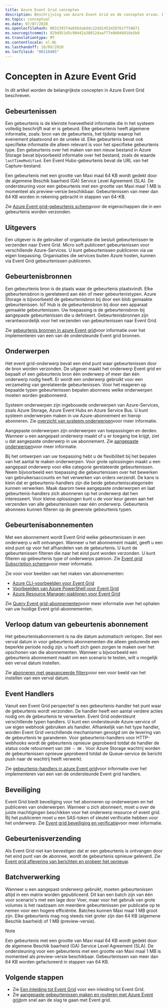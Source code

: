 ```yaml
---
title: Azure Event Grid concepten
description: Beschrijving van Azure Event Grid en de concepten ervan. Definieert verschillende belang rijke onderdelen van Event Grid.
ms.topic: conceptual
ms.date: 07/07/2020
ms.openlocfilehash: 003139374a056da6ddc22dd1453d28761ff58871
ms.sourcegitcommit: 829d951d5c90442a38012daaf77e86046018e5b9
ms.translationtype: MT
ms.contentlocale: nl-NL
ms.lasthandoff: 10/09/2020
ms.locfileid: "86116485"
---
```

# <a name="concepts-in-azure-event-grid"></a>Concepten in Azure Event Grid

In dit artikel worden de belangrijkste concepten in Azure Event Grid beschreven.

## <a name="events"></a>Gebeurtenissen

Een gebeurtenis is de kleinste hoeveelheid informatie die in het systeem volledig beschrijft wat er is gebeurd. Elke gebeurtenis heeft algemene informatie, zoals: bron van de gebeurtenis, het tijdstip waarop het evenement plaatsvond en de unieke id. Elke gebeurtenis bevat ook specifieke informatie die alleen relevant is voor het specifieke gebeurtenis type. Een gebeurtenis over het maken van een nieuw bestand in Azure Storage bevat bijvoorbeeld informatie over het bestand, zoals de waarde `lastTimeModified`. Een Event Hubs-gebeurtenis bevat de URL van het Capture-bestand. 

Een gebeurtenis met een grootte van Maxi maal 64 KB wordt gedekt door de algemene Beschik baarheid (GA) Service Level Agreement (SLA). De ondersteuning voor een gebeurtenis met een grootte van Maxi maal 1 MB is momenteel als preview-versie beschikbaar. Gebeurtenissen van meer dan 64 KB worden in rekening gebracht in stappen van 64-KB. 


Zie [Azure Event grid-gebeurtenis schema](event-schema.md)voor de eigenschappen die in een gebeurtenis worden verzonden.

## <a name="publishers"></a>Uitgevers

Een uitgever is de gebruiker of organisatie die besluit gebeurtenissen te verzenden naar Event Grid. Micro soft publiceert gebeurtenissen voor verschillende Azure-Services. U kunt gebeurtenissen publiceren via uw eigen toepassing. Organisaties die services buiten Azure hosten, kunnen via Event Grid gebeurtenissen publiceren.

## <a name="event-sources"></a>Gebeurtenisbronnen

Een gebeurtenis bron is de plaats waar de gebeurtenis plaatsvindt. Elke gebeurtenisbron is gerelateerd aan één of meer gebeurtenistypen. Azure Storage is bijvoorbeeld de gebeurtenisbron bij door een blob gemaakte gebeurtenissen. IoT Hub is de gebeurtenisbron bij door een apparaat gemaakte gebeurtenissen. Uw toepassing is de gebeurtenisbron bij aangepaste gebeurtenissen die u definieert. Gebeurtenisbronnen zijn verantwoordelijk voor het verzenden van gebeurtenissen naar Event Grid.

Zie [gebeurtenis bronnen in azure Event grid](overview.md#event-sources)voor informatie over het implementeren van een van de ondersteunde Event grid bronnen.

## <a name="topics"></a>Onderwerpen

Het event grid-onderwerp bevat een eind punt waar gebeurtenissen door de bron worden verzonden. De uitgever maakt het onderwerp Event grid en bepaalt of een gebeurtenis bron één onderwerp of meer dan één onderwerp nodig heeft. Er wordt een onderwerp gebruikt voor een verzameling van gerelateerde gebeurtenissen. Voor het reageren op bepaalde typen gebeurtenissen bepalen abonnees welke onderwerpen moeten worden geabonneerd.

Systeem onderwerpen zijn ingebouwde onderwerpen van Azure-Services, zoals Azure Storage, Azure Event Hubs en Azure Service Bus. U kunt systeem onderwerpen maken in uw Azure-abonnement en hierop abonneren. Zie [overzicht van systeem onderwerpen](system-topics.md)voor meer informatie. 

Aangepaste onderwerpen zijn onderwerpen van toepassingen en derden. Wanneer u een aangepast onderwerp maakt of u er toegang toe krijgt, ziet u dat aangepaste onderwerp in uw abonnement. Zie [aangepaste onderwerpen](custom-topics.md)voor meer informatie.

Bij het ontwerpen van uw toepassing hebt u de flexibiliteit bij het bepalen van het aantal te maken onderwerpen. Voor grote oplossingen maakt u een aangepast onderwerp voor elke categorie gerelateerde gebeurtenissen. Neem bijvoorbeeld een toepassing die gebeurtenissen over het bewerken van gebruikersaccounts en het verwerken van orders verzendt. De kans is klein dat er gebeurtenis-handlers zijn die beide gebeurteniscategorieën kunnen verwerken. Maak daarom twee aangepaste onderwerpen en laat gebeurtenis-handlers zich abonneren op het onderwerp dat hen interesseert. Voor kleine oplossingen kunt u de voor keur geven aan het verzenden van alle gebeurtenissen naar één onderwerp. Gebeurtenis abonnees kunnen filteren op de gewenste gebeurtenis typen.

## <a name="event-subscriptions"></a>Gebeurtenisabonnementen

Met een abonnement wordt Event Grid welke gebeurtenissen in een onderwerp u wilt ontvangen. Wanneer u het abonnement maakt, geeft u een eind punt op voor het afhandelen van de gebeurtenis. U kunt de gebeurtenissen filteren die naar het eind punt worden verzonden. U kunt filteren op gebeurtenis type of onderwerps patroon. Zie [Event grid Subscription schema](subscription-creation-schema.md)voor meer informatie.

Zie voor voor beelden van het maken van abonnementen:

* [Azure CLI-voorbeelden voor Event Grid](cli-samples.md)
* [Voorbeelden van Azure PowerShell voor Event Grid](powershell-samples.md)
* [Azure Resource Manager-sjablonen voor Event Grid](template-samples.md)

Zie [Query Event grid-abonnementen](query-event-subscriptions.md)voor meer informatie over het ophalen van uw huidige Event grid-abonnementen.

## <a name="event-subscription-expiration"></a>Verloop datum van gebeurtenis abonnement
Het gebeurtenisabonnement is na die datum automatisch verlopen. Stel een verval datum in voor gebeurtenis abonnementen die alleen gedurende een beperkte periode nodig zijn. u hoeft zich geen zorgen te maken over het opschonen van die abonnementen. Wanneer u bijvoorbeeld een gebeurtenis abonnement maakt om een scenario te testen, wilt u mogelijk een verval datum instellen. 

Zie [abonneren met geavanceerde filters](how-to-filter-events.md#subscribe-with-advanced-filters)voor een voor beeld van het instellen van een verval datum.

## <a name="event-handlers"></a>Event Handlers

Vanuit een Event Grid perspectief is een gebeurtenis-handler het punt waar de gebeurtenis wordt verzonden. De handler heeft een aantal verdere acties nodig om de gebeurtenis te verwerken. Event Grid ondersteunt verschillende typen handlers. U kunt een ondersteunde Azure-service of uw eigen webhook gebruiken als handler. Afhankelijk van het type handler, worden Event Grid verschillende mechanismen gevolgd om de levering van de gebeurtenis te garanderen. Voor gebeurtenis-handlers voor HTTP-webhooks wordt de gebeurtenis opnieuw geprobeerd totdat de handler de status code retourneert van `200 – OK` . Voor Azure Storage wachtrij worden de gebeurtenissen opnieuw geprobeerd totdat de Queue-service de bericht push naar de wachtrij heeft verwerkt.

Zie [gebeurtenis-handlers in azure Event grid](event-handlers.md)voor informatie over het implementeren van een van de ondersteunde Event grid handlers.

## <a name="security"></a>Beveiliging

Event Grid biedt beveiliging voor het abonneren op onderwerpen en het publiceren van onderwerpen. Wanneer u zich abonneert, moet u over de juiste machtigingen beschikken voor het onderwerp resource of event grid. Bij het publiceren moet u een SAS-token of sleutel verificatie hebben voor het onderwerp. Zie [Event grid beveiliging en verificatie](security-authentication.md)voor meer informatie.

## <a name="event-delivery"></a>Gebeurtenisverzending

Als Event Grid niet kan bevestigen dat er een gebeurtenis is ontvangen door het eind punt van de abonnee, wordt de gebeurtenis opnieuw geleverd. Zie [Event grid aflevering van berichten en probeer het opnieuw](delivery-and-retry.md).

## <a name="batching"></a>Batchverwerking

Wanneer u een aangepast onderwerp gebruikt, moeten gebeurtenissen altijd in een matrix worden gepubliceerd. Dit kan een batch zijn van één voor scenario's met een lage door Voer, maar voor het gebruik van grote volumes is het raadzaam om meerdere gebeurtenissen per publicatie op te nemen voor een hogere efficiëntie. Batches kunnen Maxi maal 1 MB groot zijn. Elke gebeurtenis mag nog steeds niet groter zijn dan 64 KB (algemene Beschik baarheid) of 1 MB (preview-versie).

> [!NOTE]
> Een gebeurtenis met een grootte van Maxi maal 64 KB wordt gedekt door de algemene Beschik baarheid (GA) Service Level Agreement (SLA). De ondersteuning voor een gebeurtenis met een grootte van Maxi maal 1 MB is momenteel als preview-versie beschikbaar. Gebeurtenissen van meer dan 64 KB worden gefactureerd in stappen van 64 KB. 

## <a name="next-steps"></a>Volgende stappen

* Zie [Een inleiding tot Event Grid](overview.md) voor een inleiding tot Event Grid.
* Zie [aangepaste gebeurtenissen maken en routeren met Azure Event grid](custom-event-quickstart.md)om snel aan de slag te gaan met Event grid.
